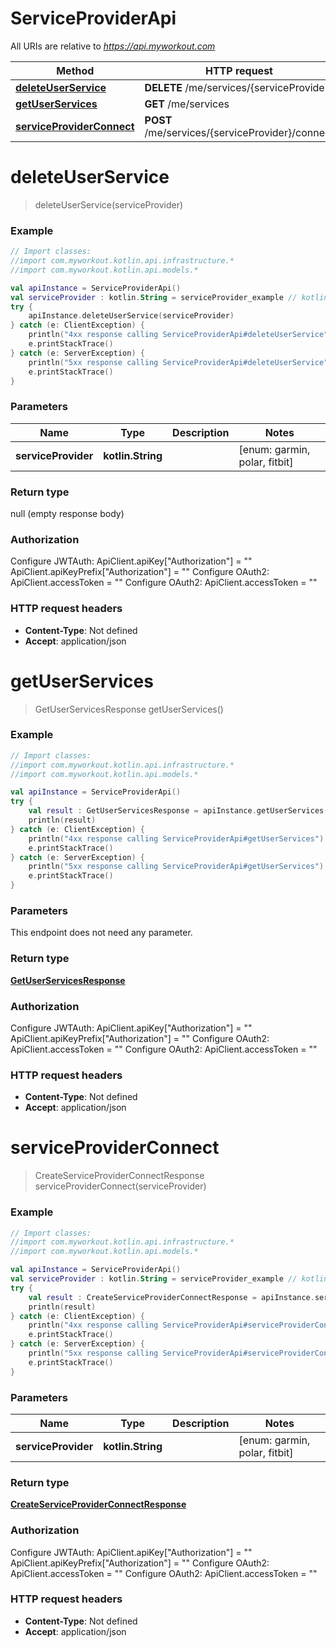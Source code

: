# ServiceProviderApi

All URIs are relative to *https://api.myworkout.com*

Method | HTTP request | Description
------------- | ------------- | -------------
[**deleteUserService**](ServiceProviderApi.md#deleteUserService) | **DELETE** /me/services/{serviceProvider} | 
[**getUserServices**](ServiceProviderApi.md#getUserServices) | **GET** /me/services | 
[**serviceProviderConnect**](ServiceProviderApi.md#serviceProviderConnect) | **POST** /me/services/{serviceProvider}/connect | 


<a name="deleteUserService"></a>
# **deleteUserService**
> deleteUserService(serviceProvider)



### Example
```kotlin
// Import classes:
//import com.myworkout.kotlin.api.infrastructure.*
//import com.myworkout.kotlin.api.models.*

val apiInstance = ServiceProviderApi()
val serviceProvider : kotlin.String = serviceProvider_example // kotlin.String | 
try {
    apiInstance.deleteUserService(serviceProvider)
} catch (e: ClientException) {
    println("4xx response calling ServiceProviderApi#deleteUserService")
    e.printStackTrace()
} catch (e: ServerException) {
    println("5xx response calling ServiceProviderApi#deleteUserService")
    e.printStackTrace()
}
```

### Parameters

Name | Type | Description  | Notes
------------- | ------------- | ------------- | -------------
 **serviceProvider** | **kotlin.String**|  | [enum: garmin, polar, fitbit]

### Return type

null (empty response body)

### Authorization


Configure JWTAuth:
    ApiClient.apiKey["Authorization"] = ""
    ApiClient.apiKeyPrefix["Authorization"] = ""
Configure OAuth2:
    ApiClient.accessToken = ""
Configure OAuth2:
    ApiClient.accessToken = ""

### HTTP request headers

 - **Content-Type**: Not defined
 - **Accept**: application/json

<a name="getUserServices"></a>
# **getUserServices**
> GetUserServicesResponse getUserServices()



### Example
```kotlin
// Import classes:
//import com.myworkout.kotlin.api.infrastructure.*
//import com.myworkout.kotlin.api.models.*

val apiInstance = ServiceProviderApi()
try {
    val result : GetUserServicesResponse = apiInstance.getUserServices()
    println(result)
} catch (e: ClientException) {
    println("4xx response calling ServiceProviderApi#getUserServices")
    e.printStackTrace()
} catch (e: ServerException) {
    println("5xx response calling ServiceProviderApi#getUserServices")
    e.printStackTrace()
}
```

### Parameters
This endpoint does not need any parameter.

### Return type

[**GetUserServicesResponse**](GetUserServicesResponse.md)

### Authorization


Configure JWTAuth:
    ApiClient.apiKey["Authorization"] = ""
    ApiClient.apiKeyPrefix["Authorization"] = ""
Configure OAuth2:
    ApiClient.accessToken = ""
Configure OAuth2:
    ApiClient.accessToken = ""

### HTTP request headers

 - **Content-Type**: Not defined
 - **Accept**: application/json

<a name="serviceProviderConnect"></a>
# **serviceProviderConnect**
> CreateServiceProviderConnectResponse serviceProviderConnect(serviceProvider)



### Example
```kotlin
// Import classes:
//import com.myworkout.kotlin.api.infrastructure.*
//import com.myworkout.kotlin.api.models.*

val apiInstance = ServiceProviderApi()
val serviceProvider : kotlin.String = serviceProvider_example // kotlin.String | 
try {
    val result : CreateServiceProviderConnectResponse = apiInstance.serviceProviderConnect(serviceProvider)
    println(result)
} catch (e: ClientException) {
    println("4xx response calling ServiceProviderApi#serviceProviderConnect")
    e.printStackTrace()
} catch (e: ServerException) {
    println("5xx response calling ServiceProviderApi#serviceProviderConnect")
    e.printStackTrace()
}
```

### Parameters

Name | Type | Description  | Notes
------------- | ------------- | ------------- | -------------
 **serviceProvider** | **kotlin.String**|  | [enum: garmin, polar, fitbit]

### Return type

[**CreateServiceProviderConnectResponse**](CreateServiceProviderConnectResponse.md)

### Authorization


Configure JWTAuth:
    ApiClient.apiKey["Authorization"] = ""
    ApiClient.apiKeyPrefix["Authorization"] = ""
Configure OAuth2:
    ApiClient.accessToken = ""
Configure OAuth2:
    ApiClient.accessToken = ""

### HTTP request headers

 - **Content-Type**: Not defined
 - **Accept**: application/json

